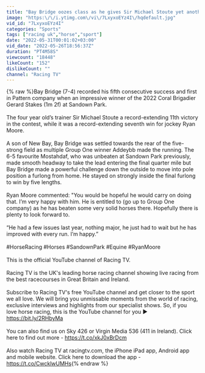 ```yaml
---
title: "Bay Bridge oozes class as he gives Sir Michael Stoute yet another win in Brigadier Gerard Stakes"
image: "https:\/\/i.ytimg.com\/vi\/7LxyxoEYz4I\/hqdefault.jpg"
vid_id: "7LxyxoEYz4I"
categories: "Sports"
tags: ["racing uk","horse","sport"]
date: "2022-05-31T00:01:02+03:00"
vid_date: "2022-05-26T18:56:37Z"
duration: "PT4M58S"
viewcount: "18448"
likeCount: "152"
dislikeCount: ""
channel: "Racing TV"
---
```

{% raw %}Bay Bridge (7-4) recorded his fifth consecutive success and first in Pattern company when an impressive winner of the 2022 Coral Brigadier Gerard Stakes (1m 2f) at Sandown Park.<br /><br />The four year old’s trainer Sir Michael Stoute a record-extending 11th victory in the contest, while it was a record-extending seventh win for jockey Ryan Moore.<br /><br />A son of New Bay, Bay Bridge was settled towards the rear of the five-strong field as multiple Group One winner Addeybb made the running. The 6-5 favourite Mostahdaf, who was unbeaten at Sandown Park previously, made smooth headway to take the lead entering the final quarter mile but Bay Bridge made a powerful challenge down the outside to move into pole position a furlong from home. He stayed on strongly inside the final furlong to win by five lengths.<br /><br />Ryan Moore commented: &quot;You would be hopeful he would carry on doing that. I’m very happy with him. He is entitled to (go up to Group One company) as he has beaten some very solid horses there. Hopefully there is plenty to look forward to.<br /><br />“He had a few issues last year, nothing major, he just had to wait but he has improved with every run. I’m happy.”<br /><br />#HorseRacing #Horses #SandownPark #Equine #RyanMoore<br /><br />This is the official YouTube channel of Racing TV.<br /> <br />Racing TV is the UK's leading horse racing channel showing live racing from the best racecourses in Great Britain and Ireland.<br /> <br />Subscribe to Racing TV's free YouTube channel and get closer to the sport we all love. We will bring you unmissable moments from the world of racing, exclusive interviews and highlights from our specialist shows. So, if you love horse racing, this is the YouTube channel for you ► <a rel="nofollow" target="blank" href="https://bit.ly/2RHbyMa">https://bit.ly/2RHbyMa</a><br /> <br />You can also find us on Sky 426 or Virgin Media 536 (411 in Ireland). Click here to find out more - <a rel="nofollow" target="blank" href="https://t.co/xkJ0xBrDcm">https://t.co/xkJ0xBrDcm</a><br /> <br />Also watch Racing TV at racingtv.com, the iPhone iPad app, Android app and mobile website. Click here to download the app - <a rel="nofollow" target="blank" href="https://t.co/CwcklwUMHs">https://t.co/CwcklwUMHs</a>{% endraw %}
